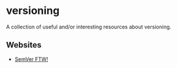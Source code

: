 # versioning

A collection of useful and/or interesting resources about versioning.

## Websites

- [SemVer FTW!](http://semver-ftw.org/)
